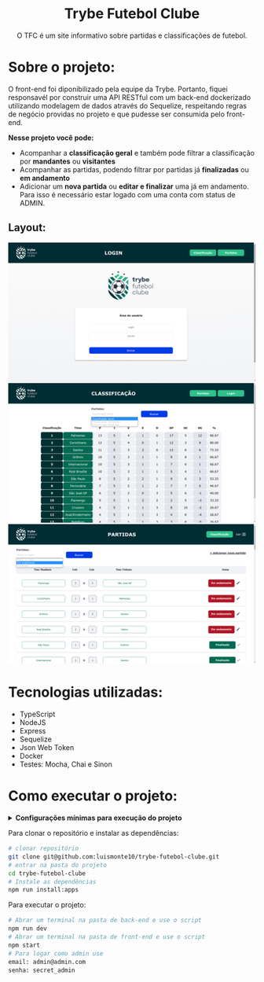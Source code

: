 
<h1 align="center">Trybe Futebol Clube</h1>
<p align="center">O TFC é um site informativo sobre partidas e classificações de futebol.</p>

# Sobre o projeto:

O front-end foi diponibilizado pela equipe da Trybe. Portanto, fiquei responsavél por construir uma API RESTful com um back-end dockerizado utilizando modelagem de dados através do Sequelize, respeitando regras de negócio providas no projeto e que pudesse ser consumida pelo front-end.

<strong>Nesse projeto você pode:</strong>
 - Acompanhar a <strong>classificação geral</strong> e também pode filtrar a classificação por <strong>mandantes</strong> ou <strong>visitantes</strong>
 - Acompanhar as partidas, podendo filtrar por partidas já <strong>finalizadas</strong> ou <strong>em andamento</strong>
 - Adicionar um <strong>nova partida</strong> ou <strong>editar e finalizar</strong> uma já em andamento. Para isso é necessário estar logado com uma conta com status de ADMIN.

## Layout:
  <img src="/app/backend/src/assets/Login.png" alt="" />
  <img src="/app/backend/src/assets/Classificação.png" alt="" />
  <img src="/app/backend/src/assets/Partidas.png" alt="" />



# Tecnologias utilizadas:

- TypeScript
- NodeJS
- Express
- Sequelize
- Json Web Token
- Docker
- Testes: Mocha, Chai e Sinon

# Como executar o projeto:

<details>
  <summary><strong>Configurações mínimas para execução do projeto</strong></summary><br />
  
  Na sua máquina você deve ter:<br />

  - Sistema Operacional Distribuição Unix
  - Node versão >= 16.15
  - Docker
  - Docker-compose versão >=1.29.2
</details>

Para clonar o repositório e instalar as dependências:
```bash
# clonar repositório
git clone git@github.com:luismonte10/trybe-futebol-clube.git
# entrar na pasta do projeto
cd trybe-futebol-clube
# Instale as dependências
npm run install:apps
```
Para executar o projeto:
```bash
# Abrar um terminal na pasta de back-end e use o script
npm run dev
# Abrar um terminal na pasta de front-end e use o script
npm start
# Para logar como admin use
email: admin@admin.com
senha: secret_admin
```
